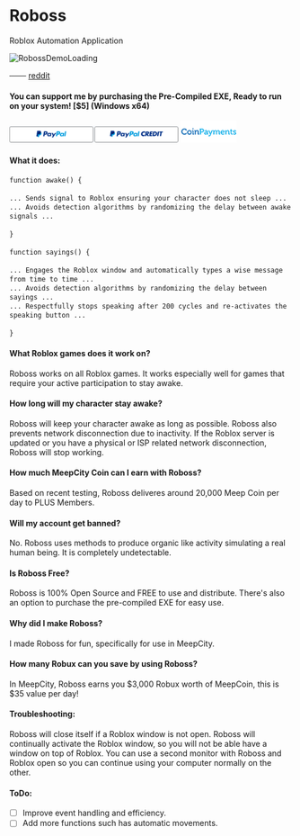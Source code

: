 # Roboss
Roblox Automation Application

![RobossDemoLoading](RobossDemo.gif)

─── [reddit](https://www.reddit.com/r/roblox/comments/dzm85o/roboss_roblox_automation_application_meepcity/?utm_source=share&utm_medium=web2x)

#### You can support me by purchasing the Pre-Compiled EXE, Ready to run on your system! [$5] (Windows x64)
<a href="https://www.paypal.com/cgi-bin/webscr?cmd=_s-xclick&hosted_button_id=Q2LULF563Z932">![PayPal](PayPal.png)</a>
<a href="https://gocps.net/8docnq7cj7g3alcj6rwfzqvng/">![CoinPayments](Coin.png)</a>
#### What it does:

    function awake() {
    
    ... Sends signal to Roblox ensuring your character does not sleep ... 
    ... Avoids detection algorithms by randomizing the delay between awake signals ...
    
    } 

    function sayings() {
    
    ... Engages the Roblox window and automatically types a wise message from time to time ...
    ... Avoids detection algorithms by randomizing the delay between sayings ... 
    ... Respectfully stops speaking after 200 cycles and re-activates the speaking button ... 
    
    }

#### What Roblox games does it work on?
Roboss works on all Roblox games. It works especially well for games that require your active participation to stay awake.  


#### How long will my character stay awake?
Roboss will keep your character awake as long as possible. Roboss also prevents network disconnection due to inactivity. If the Roblox server is updated or you have a physical or ISP related network disconnection, Roboss will stop working.  


#### How much MeepCity Coin can I earn with Roboss?
Based on recent testing, Roboss deliveres around 20,000 Meep Coin per day to PLUS Members.  


#### Will my account get banned?
No. Roboss uses methods to produce organic like activity simulating a real human being. It is completely undetectable.


#### Is Roboss Free?
Roboss is 100% Open Source and FREE to use and distribute. There's also an option to purchase the pre-compiled EXE for easy use.   


#### Why did I make Roboss?
I made Roboss for fun, specifically for use in MeepCity.  


#### How many Robux can you save by using Roboss?
In MeepCity, Roboss earns you $3,000 Robux worth of MeepCoin, this is $35 value per day!  


#### Troubleshooting:
Roboss will close itself if a Roblox window is not open.
Roboss will continually activate the Roblox window, so you will not be able have a window on top of Roblox.
You can use a second monitor with Roboss and Roblox open so you can continue using your computer normally on the other. 


#### ToDo:
- [ ] Improve event handling and efficiency. 
- [ ] Add more functions such has automatic movements.  

